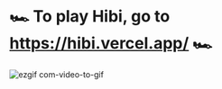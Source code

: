 # 🏎️ To play Hibi, go to https://hibi.vercel.app/ 🏎️

![ezgif com-video-to-gif](https://user-images.githubusercontent.com/32555704/227067133-ee6e8584-12a4-41b4-9b53-ff3a471c5b63.gif)